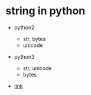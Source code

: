 # string in python

- python2
  - str, bytes
  - unicode

- python3
  - str, unicode
  - bytes

- [link](https://gist.github.com/koketani/dd260247eb4343e40edcee3978fc7f64)
